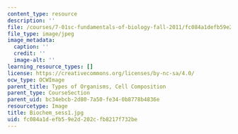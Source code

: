 ```yaml
---
content_type: resource
description: ''
file: /courses/7-01sc-fundamentals-of-biology-fall-2011/fc084a1defb59e2d202cfb8217f732be_Biochem_sess1.jpg
file_type: image/jpeg
image_metadata:
  caption: ''
  credit: ''
  image-alt: ''
learning_resource_types: []
license: https://creativecommons.org/licenses/by-nc-sa/4.0/
ocw_type: OCWImage
parent_title: Types of Organisms, Cell Composition
parent_type: CourseSection
parent_uid: bc34ebcb-2d80-7a50-fe34-0b8778b4836e
resourcetype: Image
title: Biochem_sess1.jpg
uid: fc084a1d-efb5-9e2d-202c-fb8217f732be
---
```

